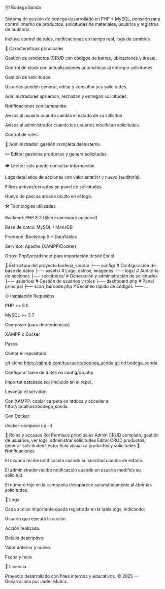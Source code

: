 📦 Bodega Sonda

Sistema de gestión de bodega desarrollado en PHP + MySQL, pensado para control interno de productos, solicitudes de materiales, usuarios y registros de auditoría.

Incluye control de roles, notificaciones en tiempo real, logs de cambios.

🚀 Características principales

Gestión de productos (CRUD con códigos de barras, ubicaciones y áreas).

Control de stock con actualizaciones automáticas al entregar solicitudes.

Gestión de solicitudes:

Usuarios pueden generar, editar y consultar sus solicitudes.

Administradores aprueban, rechazan y entregan solicitudes.

Notificaciones con campanita:

Avisos al usuario cuando cambia el estado de su solicitud.

Avisos al administrador cuando los usuarios modifican solicitudes.

Control de roles:

👑 Administrador: gestión completa del sistema.

✏️ Editor: gestiona productos y genera solicitudes.

👁️ Lector: solo puede consultar información.

Logs detallados de acciones con valor anterior y nuevo (auditoría).

Filtros activos/cerrados en panel de solicitudes.

Huevo de pascua arcade oculto en el logo.

🛠️ Tecnologías utilizadas

Backend: PHP 8.2 (Slim Framework opcional)

Base de datos: MySQL / MariaDB

Frontend: Bootstrap 5 + DataTables

Servidor: Apache (XAMPP/Docker)

Otros: PhpSpreadsheet para importación desde Excel

📂 Estructura del proyecto
bodega_sonda/
├── config/          # Configuración de base de datos
├── assets/          # Logo, estilos, imágenes
├── logs/            # Auditoría de acciones
├── solicitudes/     # Generación y administración de solicitudes
├── usuarios/        # Gestión de usuarios y roles
├── dashboard.php    # Panel principal
├── scan_barcode.php # Escaneo rápido de códigos
└── ...

⚙️ Instalación
Requisitos

PHP >= 8.0

MySQL >= 5.7

Composer (para dependencias)

XAMPP o Docker

Pasos

Clonar el repositorio:

git clone https://github.com/tuusuario/bodega_sonda.git
cd bodega_sonda


Configurar base de datos en config/db.php.

Importar database.sql (incluido en el repo).

Levantar el servidor:

Con XAMPP: copiar carpeta en htdocs y acceder a http://localhost/bodega_sonda.

Con Docker:

docker-compose up -d

👤 Roles y accesos
Rol	Permisos principales
Admin	CRUD completo, gestión de usuarios, ver logs, administrar solicitudes
Editor	CRUD productos, generar solicitudes
Lector	Solo visualiza productos y solicitudes
🔔 Notificaciones

El usuario recibe notificación cuando su solicitud cambia de estado.

El administrador recibe notificación cuando un usuario modifica su solicitud.

El número rojo en la campanita desaparece automáticamente al abrir las solicitudes.

📝 Logs

Cada acción importante queda registrada en la tabla logs, indicando:

Usuario que ejecutó la acción.

Acción realizada.

Detalle descriptivo.

Valor anterior y nuevo.

Fecha y hora.


📄 Licencia

Proyecto desarrollado con fines internos y educativos.
© 2025 — Desarrollado por Jader Muñoz.
